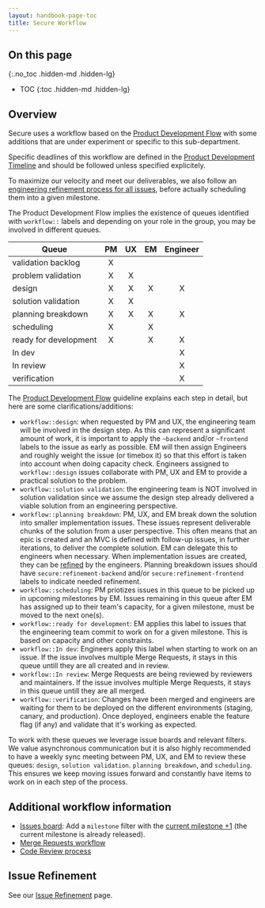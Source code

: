 ```yaml
---
layout: handbook-page-toc
title: Secure Workflow
---
```


## On this page
{:.no_toc .hidden-md .hidden-lg}

- TOC
{:toc .hidden-md .hidden-lg}

## Overview

Secure uses a workflow based on the [Product Development Flow](/handbook/product-development-flow/) with some additions that are under experiment or specific to this sub-department.

Specific deadlines of this workflow are defined in the [Product Development Timeline](https://about.gitlab.com/handbook/engineering/workflow/#product-development-timeline) and should be followed unless specified explicitely.

To maximize our velocity and meet our deliverables, we also follow an [engineering refinement process for all issues](./refinement/), before actually scheduling them into a given milestone.

The Product Development Flow implies the existence of queues identified with `workflow::` labels and depending on your role in the group, you may be involved in different queues.

| Queue                 |  PM |  UX |  EM | Engineer |
|-----------------------|:---:|:---:|:---:|:--------:|
| validation backlog    |  X  |     |     |          |
| problem validation    |  X  |  X  |     |          |
| design                |  X  |  X  |  X  |     X    |
| solution validation   |  X  |  X  |     |          |
| planning breakdown    |  X  |  X  |  X  |     X    |
| scheduling            |  X  |     |  X  |          |
| ready for development |  X  |     |  X  |     X    |
| In dev                |     |     |     |     X    |
| In review             |     |     |     |     X    |
| verification          |     |     |     |     X    |

The [Product Development Flow](/handbook/product-development-flow/) guideline explains each step in detail, but here are some clarifications/additions:
- `workflow::design`: when requested by PM and UX, the engineering team will be involved in the design step. As this can represent a significant amount of work, it is important to apply the `~backend` and/or `~frontend` labels to the issue as early as possible. EM will then assign Engineers and roughly weight the issue (or timebox it) so that this effort is taken into account when doing capacity check. Engineers assigned to `workflow::design` issues collaborate with PM, UX and EM to provide a practical solution to the problem.
- `workflow::solution validation`: the engineering team is NOT involved in solution validation since we assume the design step already delivered a viable solution from an engineering perspective.
- `workflow::planning breakdown`: PM, UX, and EM break down the solution into smaller implementation issues. These issues represent deliverable chunks of the solution from a user perspective. This often means that an epic is created and an MVC is defined with follow-up issues, in further iterations, to deliver the complete solution. EM can delegate this to engineers when necessary. When implementation issues are created, they can be [refined](./refinement/) by the engineers. Planning breakdown issues should have `secure:refinement-backend` and/or `secure:refinement-frontend` labels to indicate needed refinement.
- `workflow::scheduling`: PM priotizes issues in this queue to be picked up in upcoming milestones by EM. Issues remaining in this queue after EM has assigned up to their team's capacity, for a given milestone, must be moved to the next one(s).
- `workflow::ready for development`: EM applies this label to issues that the engineering team commit to work on for a given milestone. This is based on capacity and other constraints.
- `workflow::In dev`: Engineers apply this label when starting to work on an issue. If the issue involves multiple Merge Requests, it stays in this queue untill they are all created and in review.
- `workflow::In review`: Merge Requests are being reviewed by reviewers and maintainers. If the issue involves multiple Merge Requests, it stays in this queue untill they are all merged.
- `workflow::verification`: Changes have been merged and engineers are waiting for them to be deployed on the different environments (staging, canary, and production). Once deployed, engineers enable the feature flag (if any) and validate that it's working as expected.

To work with these queues we leverage issue boards and relevant filters. We value asynchronous communication but it is also highly recommended to have a weekly sync meeting between PM, UX, and EM to review these queues: `design`, `solution validation`. `planning breakdown`, and `scheduling`. This ensures we keep moving issues forward and constantly have items to work on in each step of the process.

## Additional workflow information

- [Issues board](https://gitlab.com/groups/gitlab-org/-/boards/364216?scope=all&utf8=%E2%9C%93&state=opened&label_name[]=devops%3A%3Asecure): Add a `milestone` filter with the [current milestone +1](/releases/) (the current milestone is already released).
- [Merge Requests workflow](https://gitlab.com/gitlab-org/gitlab/blob/master/doc/development/contributing/merge_request_workflow.md)
- [Code Review process](https://docs.gitlab.com/ee/development/code_review.html)

## Issue Refinement
See our [Issue Refinement](./refinement/) page.
